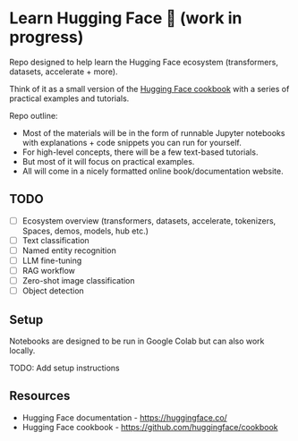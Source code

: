 # Learn Hugging Face 🤗 (work in progress)

Repo designed to help learn the Hugging Face ecosystem (transformers, datasets, accelerate + more).

Think of it as a small version of the [Hugging Face cookbook](https://github.com/huggingface/cookbook) with a series of practical examples and tutorials.



Repo outline:
- Most of the materials will be in the form of runnable Jupyter notebooks with explanations + code snippets you can run for yourself.
- For high-level concepts, there will be a few text-based tutorials.
- But most of it will focus on practical examples.
- All will come in a nicely formatted online book/documentation website.

## TODO
- [ ] Ecosystem overview (transformers, datasets, accelerate, tokenizers, Spaces, demos, models, hub etc.)
- [ ] Text classification
- [ ] Named entity recognition
- [ ] LLM fine-tuning
- [ ] RAG workflow
- [ ] Zero-shot image classification
- [ ] Object detection

## Setup

Notebooks are designed to be run in Google Colab but can also work locally.

TODO: Add setup instructions

## Resources

* Hugging Face documentation - https://huggingface.co/
* Hugging Face cookbook - https://github.com/huggingface/cookbook